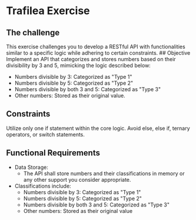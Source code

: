 # Trafilea Exercise

## The challenge
This exercise challenges you to develop a RESTful API with functionalities similar to a
specific logic while adhering to certain constraints.
## Objective
Implement an API that categorizes and stores numbers based on their divisibility by
3 and 5, mimicking the logic described below:
- Numbers divisible by 3: Categorized as "Type 1"
- Numbers divisible by 5: Categorized as "Type 2"
- Numbers divisible by both 3 and 5: Categorized as "Type 3"
- Other numbers: Stored as their original value.
## Constraints
Utilize only one if statement within the core logic. Avoid else, else if, ternary operators, or switch statements.
## Functional Requirements
- Data Storage:
    - The API shall store numbers and their classifications in memory or any other support you consider appropriate.
- Classifications include:
    - Numbers divisible by 3: Categorized as "Type 1"
    - Numbers divisible by 5: Categorized as "Type 2"
    - Numbers divisible by both 3 and 5: Categorized as "Type 3"
    - Other numbers: Stored as their original value